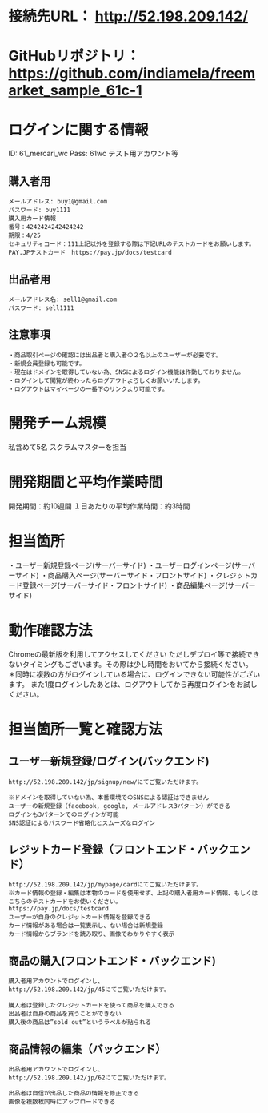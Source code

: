 # 接続先URL： http://52.198.209.142/
# GitHubリポジトリ： https://github.com/indiamela/freemarket_sample_61c-1
# ログインに関する情報
  ID: 61_mercari_wc
  Pass: 61wc
  テスト用アカウント等
  ## 購入者用
    メールアドレス: buy1@gmail.com
    パスワード: buy1111
    購入用カード情報
    番号：4242424242424242
    期限：4/25
    セキュリティコード：111上記以外を登録する際は下記URLのテストカードをお願いします。PAY.JPテストカード　https://pay.jp/docs/testcard
   ## 出品者用
    メールアドレス名: sell1@gmail.com
    パスワード: sell1111
   ## 注意事項
    ・商品取引ページの確認には出品者と購入者の２名以上のユーザーが必要です。
    ・新規会員登録も可能です。
    ・現在はドメインを取得していない為、SNSによるログイン機能は作動しておりません。
    ・ログインして閲覧が終わったらログアウトよろしくお願いいたします。
    ・ログアウトはマイページの一番下のリンクより可能です。
# 開発チーム規模
  私含めて5名
  スクラムマスターを担当
# 開発期間と平均作業時間
  開発期間：約10週間
  １日あたりの平均作業時間：約3時間
# 担当箇所
  ・ユーザー新規登録ページ(サーバーサイド)
  ・ユーザーログインページ(サーバーサイド)
  ・商品購入ページ(サーバーサイド・フロントサイド)
  ・クレジットカード登録ページ(サーバーサイド・フロントサイド)
  ・商品編集ページ(サーバーサイド)
# 動作確認方法
  Chromeの最新版を利用してアクセスしてください
  ただしデプロイ等で接続できないタイミングもございます。その際は少し時間をおいてから接続ください。
  ＊同時に複数の方がログインしている場合に、ログインできない可能性がございます。
  また1度ログインしたあとは、ログアウトしてから再度ログインをお試しください。
# 担当箇所一覧と確認方法
  ## ユーザー新規登録/ログイン(バックエンド)
    http://52.198.209.142/jp/signup/new/にてご覧いただけます。

    ※ドメインを取得していない為、本番環境でのSNSによる認証はできません
    ユーザーの新規登録（facebook, google, メールアドレス3パターン）ができる
    ログインも3パターンでのログインが可能
    SNS認証によるパスワード省略化とスムーズなログイン
    
  ## レジットカード登録（フロントエンド・バックエンド）
    http://52.198.209.142/jp/mypage/cardにてご覧いただけます。
    ※カード情報の登録・編集は本物のカードを使用せず、上記の購入者用カード情報、もしくはこちらのテストカードをお使いください。
    https://pay.jp/docs/testcard
    ユーザーが自身のクレジットカード情報を登録できる
    カード情報がある場合は一覧表示し、ない場合は新規登録
    カード情報からブランドを読み取り、画像でわかりやすく表示
    
  ## 商品の購入(フロントエンド・バックエンド)
    購入者用アカウントでログインし、
    http://52.198.209.142/jp/45にてご覧いただけます。

    購入者は登録したクレジットカードを使って商品を購入できる
    出品者は自身の商品を買うことができない
    購入後の商品は”sold out”というラベルが貼られる
  
  ## 商品情報の編集（バックエンド）
    出品者用アカウントでログインし、
    http://52.198.209.142/jp/62にてご覧いただけます。

    出品者は自信が出品した商品の情報を修正できる
    画像を複数枚同時にアップロードできる
